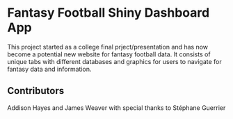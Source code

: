 # Fantasy Football Shiny Dashboard App
This project started as a college final prject/presentation and has now become a potential new website for fantasy football data. It consists of unique tabs with different databases and graphics for users to navigate for fantasy data and information.

## Contributors
Addison Hayes and James Weaver with special thanks to Stéphane Guerrier

